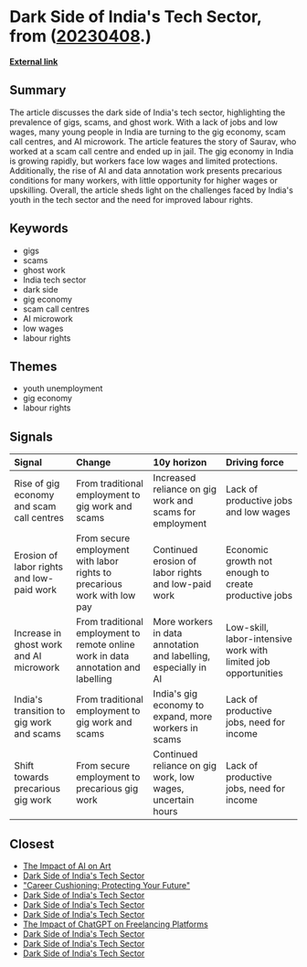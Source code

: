 # __Dark Side of India's Tech Sector__, from ([20230408](https://kghosh.substack.com/p/20230408).)

__[External link](https://www.context.news/big-tech/gigs-scams-ghost-work-india-tech-sectors-dark-side)__



## Summary

The article discusses the dark side of India's tech sector, highlighting the prevalence of gigs, scams, and ghost work. With a lack of jobs and low wages, many young people in India are turning to the gig economy, scam call centres, and AI microwork. The article features the story of Saurav, who worked at a scam call centre and ended up in jail. The gig economy in India is growing rapidly, but workers face low wages and limited protections. Additionally, the rise of AI and data annotation work presents precarious conditions for many workers, with little opportunity for higher wages or upskilling. Overall, the article sheds light on the challenges faced by India's youth in the tech sector and the need for improved labour rights.

## Keywords

* gigs
* scams
* ghost work
* India tech sector
* dark side
* gig economy
* scam call centres
* AI microwork
* low wages
* labour rights

## Themes

* youth unemployment
* gig economy
* labour rights

## Signals

| Signal                                    | Change                                                                             | 10y horizon                                                     | Driving force                                                  |
|:------------------------------------------|:-----------------------------------------------------------------------------------|:----------------------------------------------------------------|:---------------------------------------------------------------|
| Rise of gig economy and scam call centres | From traditional employment to gig work and scams                                  | Increased reliance on gig work and scams for employment         | Lack of productive jobs and low wages                          |
| Erosion of labor rights and low-paid work | From secure employment with labor rights to precarious work with low pay           | Continued erosion of labor rights and low-paid work             | Economic growth not enough to create productive jobs           |
| Increase in ghost work and AI microwork   | From traditional employment to remote online work in data annotation and labelling | More workers in data annotation and labelling, especially in AI | Low-skill, labor-intensive work with limited job opportunities |
| India's transition to gig work and scams  | From traditional employment to gig work and scams                                  | India's gig economy to expand, more workers in scams            | Lack of productive jobs, need for income                       |
| Shift towards precarious gig work         | From secure employment to precarious gig work                                      | Continued reliance on gig work, low wages, uncertain hours      | Lack of productive jobs, need for income                       |

## Closest

* [The Impact of AI on Art](cc1340400b9dfbf32bfc3d546cf0b7b3)
* [Dark Side of India's Tech Sector](6ed5fdeafa587adf125587208fb0e01b)
* ["Career Cushioning: Protecting Your Future"](9f6a82373421931ea7e960ae526ff457)
* [Dark Side of India's Tech Sector](6ed5fdeafa587adf125587208fb0e01b)
* [Dark Side of India's Tech Sector](6ed5fdeafa587adf125587208fb0e01b)
* [Dark Side of India's Tech Sector](6ed5fdeafa587adf125587208fb0e01b)
* [The Impact of ChatGPT on Freelancing Platforms](16ae389e81ec87fdaaf271c38e3cb1e9)
* [Dark Side of India's Tech Sector](6ed5fdeafa587adf125587208fb0e01b)
* [Dark Side of India's Tech Sector](6ed5fdeafa587adf125587208fb0e01b)
* [Dark Side of India's Tech Sector](6ed5fdeafa587adf125587208fb0e01b)